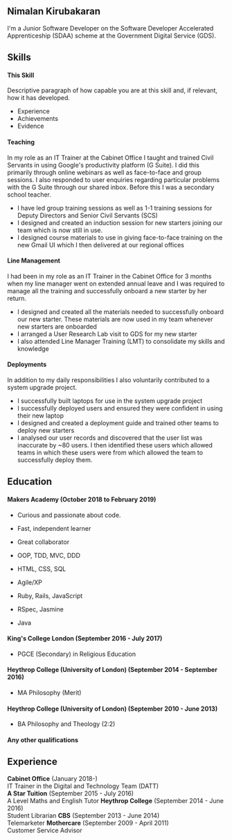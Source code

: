 ## Nimalan Kirubakaran

I'm a Junior Software Developer on the Software Developer Accelerated Apprenticeship (SDAA) scheme at the Government Digital Service (GDS).

## Skills

#### This Skill

Descriptive paragraph of how capable you are at this skill and, if relevant, how it has developed.

- Experience
- Achievements
- Evidence

#### Teaching

In my role as an IT Trainer at the Cabinet Office I taught and trained Civil Servants in using Google's productivity platform (G Suite). I did this primarily through online webinars as well as face-to-face and group sessions. I also responded to user enquiries regarding particular problems with the G Suite through our shared inbox. Before this I was a secondary school teacher.

- I have led group training sessions as well as 1-1 training sessions for Deputy Directors and Senior Civil Servants (SCS)
- I designed and created an induction session for new starters joining our team which is now still in use.
- I designed course materials to use in giving face-to-face training on the new Gmail UI which I then delivered at our regional offices

#### Line Management

I had been in my role as an IT Trainer in the Cabinet Office for 3 months when my line manager went on extended annual leave and I was required to manage all the training and successfully onboard a new starter by her return.

- I designed and created all the materials needed to successfully onboard our new starter. These materials are now used in my team whenever new starters are onboarded
- I arranged a User Research Lab visit to GDS for my new starter
- I also attended Line Manager Training (LMT) to consolidate my skills and knowledge

#### Deployments

In addition to my daily responsibilities I also voluntarily contributed to a system upgrade project.

- I successfully built laptops for use in the system upgrade project
- I successfully deployed users and ensured they were confident in using their new laptop
- I designed and created a deployment guide and trained other teams to deploy new starters
- I analysed our user records and discovered that the user list was inaccurate by ~80 users. I then identified these users which allowed teams in which these users were from which allowed the team to successfully deploy them.

## Education

#### Makers Academy (October 2018 to February 2019)

- Curious and passionate about code.
- Fast, independent learner
- Great collaborator

- OOP, TDD, MVC, DDD
- HTML, CSS, SQL
- Agile/XP
- Ruby, Rails, JavaScript
- RSpec, Jasmine
- Java

#### King's College London (September 2016 - July 2017)

- PGCE (Secondary) in Religious Education

#### Heythrop College (University of London) (September 2014 - September 2016)

- MA Philosophy (Merit)

#### Heythrop College (University of London) (September 2010 - June 2013)

- BA Philosophy and Theology (2:2)

#### Any other qualifications

## Experience

**Cabinet Office** (January 2018-)    
IT Trainer in the Digital and Technology Team (DATT)  
**A Star Tuition** (September 2015 - July 2016)   
A Level Maths and English Tutor
**Heythrop College** (September 2014 - June 2016)   
Student Librarian
**CBS** (September 2013 - June 2014)   
Telemarketer
**Mothercare** (September 2009 - April 2011)   
Customer Service Advisor

